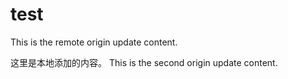 # test

This is the remote origin update content.

这里是本地添加的内容。
This is the second origin update content.